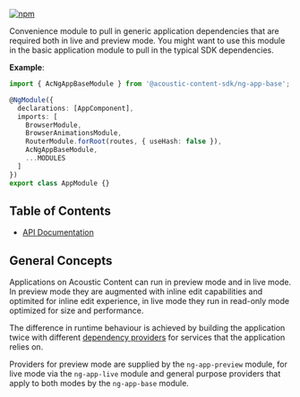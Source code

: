 [![npm](https://img.shields.io/npm/v/@acoustic-content-sdk/ng-app-base.svg?style=flat-square)](https://www.npmjs.com/package/@acoustic-content-sdk/ng-app-base)

Convenience module to pull in generic application dependencies that are required both in live and preview mode. You might want to use this module in the basic application module to pull in the typical SDK dependencies.

**Example**:

```typescript
import { AcNgAppBaseModule } from '@acoustic-content-sdk/ng-app-base';

@NgModule({
  declarations: [AppComponent],
  imports: [
    BrowserModule,
    BrowserAnimationsModule,
    RouterModule.forRoot(routes, { useHash: false }),
    AcNgAppBaseModule,
    ...MODULES
  ]
})
export class AppModule {}
```

## Table of Contents

- [API Documentation](./markdown/ng-app-base.md)

## General Concepts

Applications on Acoustic Content can run in preview mode and in live mode. In preview mode they are augmented with inline edit capabilities and optimited for inline edit experience, in live mode they run in read-only mode optimized for size and performance.

The difference in runtime behaviour is achieved by building the application twice with different [dependency providers](https://angular.io/guide/dependency-injection) for services that the application relies on.

Providers for preview mode are supplied by the `ng-app-preview` module, for live mode via the `ng-app-live` module and general purpose providers that apply to both modes by the `ng-app-base` module.
